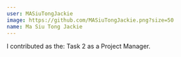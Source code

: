 ```yaml
---
user: MASiuTongJackie
image: https://github.com/MASiuTongJackie.png?size=50
name: Ma Siu Tong Jackie
---
```

I contributed as the: Task 2 as a Project Manager.
